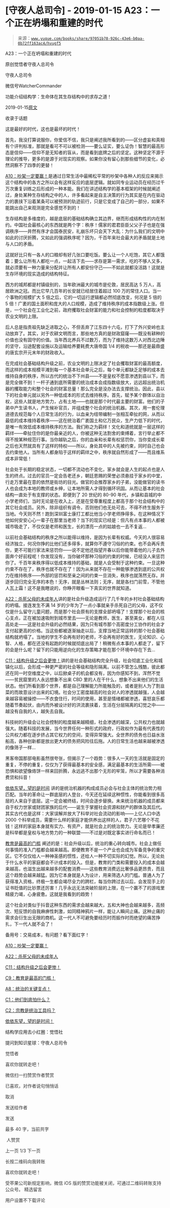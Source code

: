 # [守夜人总司令] - 2019-01-15 A23：一个正在坍塌和重建的时代

> 来源：[`www.yuque.com/books/share/97051b78-926c-43e6-b0aa-0b72ff163ac4/hvugf5`](https://www.yuque.com/books/share/97051b78-926c-43e6-b0aa-0b72ff163ac4/hvugf5)



A23：一个正在坍塌和重建的时代 

原创觉悟者守夜人总司令 

守夜人总司令 

微信号WatcherCommander 

功能介绍结构学：生命体在其生存结构中的求存之道！ 

2019-01-15[原文](https://mp.weixin.qq.com/s?__biz=MzAxNDk1NjI2Mw==&mid=2247484210&idx=1&sn=c8b8b95c3ba47afe80e5c38e1f85e1f3&chksm=9b8a20baacfda9acde8450a7316bf2e33806b84e761c6ff1b7ec74094794a25aa3c87ec2e034&scene=27#wechat_redirect&cpage=425) 

收录于话题 

这是最好的时代，这也是最坏的时代！ 

首先，我没打算说服你，你爱信不信，我只是阐述我所看到的——区分虚妄和真相有个评判标准，那就是看可不可以被检测——要么证实，要么证伪！智慧的最高形态是信仰——信仰不是无知者的盲从，而是看到底牌之后的坚定。这种坚定不源于理论的推导，更多的是源于对现实的观察。如果你没有留心到那些细节的变化，必然洞察不了四季的更替！ 

[A10：吵架一定要赢！](http://mp.weixin.qq.com/s?__biz=MzAxNDk1NjI2Mw==&mid=2247484003&idx=1&sn=22ae8f8ff6c46632e7aca5291053d7fc&chksm=9b8a21ebacfda8fd92f8c5175bc8f2d4a47c338b6a09b1e42cae7660e9c0306c8fc72229761f&scene=21#wechat_redirect)是通过日常生活中最稀松平常的吵架中各种人的反应来揭示这个结构中的各方之所以会有这样反应的底层逻辑。就如同专业运动员在经历过千万次重复训练之后形成的一种本能。我们在讲述结构学的基本框架的时候就阐述过，身处某种生存结构之中的人，许多看起来是自主决策的行为其实是在内在驱动力的裹挟下沿着某条可以被预测的轨迹前行，只是它变成了自己的一部分，如果不能跳出自己来观测是完全感觉不到的！ 

生存结构是多维度的，越是底层的基础结构确立其边界，继而形成结构性的内在制约。中国社会最核心的东西就是两个字：秩序！儒家的君君臣臣父父子子也是在强调秩序——井然有序才会国泰民安，礼崩乐坏只会天下大乱：为什么我们的文明中如此的讨厌折腾，又如此的强调秩序呢？因为，千百年来社会最大的矛盾就是土地与人口的矛盾。 

这就好比只有一各人的口粮却有好几张口要吃饭。要么让一个人吃饱，其它人都饿着；要么让所有人都吃一点，一起活下去——求存是第一需求，吃的不够人又多，就必须要有一种力量来分配并让所有人都安份守己——不如此就都没活路！这就是生存环境的现实造成的结构特征。 

西方的城邦都是村镇级别的，当年欧洲最大的城市是伦敦，居民高达 5 万人，高居欧洲之冠。而比它早几百年的长安就已经居住着超过 100 万的常住人口。当一个事物的规模扩大 5 倍之后，它的一切运行逻辑都必然彻底改变，何况是 5 倍的 5 倍！广袤的国土面积和庞大的人口规模，造成了维持秩序的成本指数级上涨。但是，一个社会在工业化之前，政府攫取社会财富的能力和社会控制的粒度都取决于农业文明的上限。 

后人总是指责祖先缺乏进取之心，不但丢弃了江东四十六屯，打下了外兴安岭也主动放弃了。其实，对于农耕文明而言，那些地方真的是财政窟窿——既没有耕种的价值也没有固守的价值。当年西北养兵不过数万，而为了维持这数万人对西北边陲的坚守，沿途配套设施以及运输给养要耗费大唐帝国 1/4 的税收——那还是最鼎盛的唐玄宗开元末年的财政收入。 

在完成社会基础结构升级之前，农业文明的上限决定了社会攫取财富的最高额度，而这样的成本规模平滩到每一个基本社会单元之后，每个单元都缺乏足够的成本去维持自身的秩序，所以古代的统治不下州县——不是皇权不愿意渗透到县以下，而是完全做不到！一杆子通到底所需要的统治成本会成指数级放大，远远超出统治机器的攫取能力和整个社会的财富总量！那么完全是没办法去支撑统治。因此，县以下的社会单元就以另外一种低成本的形式去维持秩序。首先，赋予某个群体以自治权，这些人就是地方势力，占有土地——也就是那个时代最主要的财富。他们的子弟中产生读书人，产生候补官员，并组成整个社会的统治机器。其次，用一套伦理道德去规范每个人日常生活的行为，以血亲为纽带编制一张相互牵扯的网，从而以最低的成本维持着秩序——这在统治着广袤国土和亿万民众，生产力低下的时代，是唯一有效低成本维持秩序的方法。我们称之为羁绊！文化和道统就是一层这样的羁绊——牵扯住你的是你最亲近的人，你被这种无法割舍的束缚着，言行举止都不得不按某种规范行事。当你越轨之后，你的血亲和长辈有权惩罚你，当你变成长辈之后也天然就具有了这样的特权——所以，身处其中的人先被约束，同时自己也会去约束他人。当所有人都身陷于这样的羁绊之中，秩序就自然形成了——而且维系成本非常低！ 

社会处于长期的稳定状态，一切都不流动也不变化，家乡就会是人生的起点也是人生的终点。过去的官员一定会告老还乡，朝廷恩赐的荣誉必须悬挂于家乡的中堂，行走万里最在意的依然是街坊的目光。做官的会推荐家乡的子弟，没能做官的读书人也会成为本地的教师或乡绅，让本地所需人才得到循环巩固。从而让基本的社会结构一直处于有支撑的状态。即便到了 20 世纪的 80-90 年代，乡镇和县城的中小学老师们，当时无论是在收入上，还是在受尊重程度上都高于那个社会结构中的其它社会成员。另外，除非组织有调令，否则他们也无处可去，不得不终生服务于当地。今天则不然！跑到深圳富士康打工都比他当小学老师挣得多。在这种情况下他如何安安心心一辈子在那里当老师？当下的现实已经是：但凡有点本事的人都被城市吸走了，不仅仅是老师和医生，长的漂亮一点的姑娘也一去不复返… 

以前社会基础结构的秩序之所以能得以维持，是因为长辈有权威。今天的人很容易经济独立，何况你挣的比他们还多得多，就算你不遵守习俗的约束。也不会再斥责你，更不可能行家法来惩罚你——说不定他还指望开春以后你能带着他的儿子去外面奔个好前程呢！你发现没有，当你破坏那种习俗的约束的时候，已经没人来惩罚你了。千百年来秩序得以低成本维持的基础，就是人会受制于这种约束。一旦这种约束不存在了，秩序也就不存在了！因为从来就不存在一种能够渗透到底的公共权力在维持秩序——外部的惩罚和至亲之间的约束一旦消失，秩序也就荡然无存。并逐步回归完全无序的本色！无序，就是丛林法则；无序，就是各扫门前雪，不管他人瓦上霜！这不是我瞎说的，你睁开眼看一下真实的世界就知道。 

[A22：杀死父母的未成年人](http://mp.weixin.qq.com/s?__biz=MzAxNDk1NjI2Mw==&mid=2247484173&idx=1&sn=723b2adc7ab96267fcabd3cf2d8d8dd8&chksm=9b8a2085acfda993f54d4b8e8d72b1937630c0b3445f94b2c4d61d2fd7bcd6d9ca3e5c0cbdf3&scene=21#wechat_redirect)讲的是社会升级造成运行了几千年的乡村社会基础结构的坍塌。接连发生不满 14 岁的少年为了一点小事就亲手杀死自己的父母，这不仅仅是什么留守儿童问题，而是那个社会原有的支撑全部坍塌了！支撑那个社会的核心支点，正在被加速吸附到城市里去——无论是教师，医生，甚至美女，都在人往高处走——这是社会升级的必然结果，因为只有城市那个高密度分工协作的社会才支付起更高的价格。当这些都被逐渐抽走以后，支撑当地正常运转的那个社会基础结构就坍塌了。当地的学生不会再有好的老师，不会再有好的医生，无论知识、心智、人格，都在还没有起跑的时候就彻底出局了！稍微有点本事的人都走了，留下的会是什么呢？留下的只能用逆向化的生存策略才能在那个环境中存在下去... 

[C11：结构升级之后会更惨！](http://mp.weixin.qq.com/s?__biz=MzAxNDk1NjI2Mw==&mid=2247484177&idx=1&sn=e11aff67bfa4ade35a2c4482bcc39ffb&chksm=9b8a2099acfda98f069ac8444c1e754f283324cfb8506bf19bc6647f60163fb9714f3a388447&scene=21#wechat_redirect)讲的是社会基础结构完全升级，社会彻底工业化和城镇化以后，会形成一种更严密的社会等级和隐形隔离。以前不管怎么残酷，彼此都还在同一时空维度之中，以后掀桌子的机会都没有，因为你感知不到，浑然不觉——贫民窟里的人永远想象不出来 CBD 里的人在干什么，想象不出来他们的生活状态。他们所看到那个世界，都是自己理解能力所能触及的，或者是别人为了割韭菜的而故意设计出来的幻境。社会分工密度越高的社会对人的渗透就越强，人会越来越容易被操控——不衣食住行，时间的使用，甚至是情绪都被渗透，喜怒哀乐都随着节奏起伏，由内而外被设计好的洪流裹挟着，生活在分层隔离的幻觉之中——越没有自我的人，越失去自我。 

科技树的升级会让社会控制的粒度越来越精细，社会渗透的越深，公共权力也就越强大。随着科技的发展，当今世界任何一种形式的政府，行政权作为最有代表性的公共权力都在逐步挤占其它权力的空间，变得异常强大。全世界的债务也日益水涨船高，各种创新都是放出更大的债务把风险往后拖。人的日常生活也越来越被渗透的像筛子一样… 

黑客帝国那部电影虽然很夸张，但揭示了一个趋势：很多人一天的生活就是固定的重复，不停的重复，仅仅为了获得最基本的安全感，满足最基本的生活所需——被恐惧和欲望像烙饼一样来回折腾，永远逃不出那个无形的牢笼，所以才需要各种消费贷和抖音！ 

[依依东望，望的是时间](http://mp.weixin.qq.com/s?__biz=MzAxNDk1NjI2Mw==&mid=2247483947&idx=1&sn=1dcdd529b9dad09a00b6e3e2b14c8245&chksm=9b8a21a3acfda8b5fe1dae1c8979dec0be990a569bc03372af815b4e0f08913e938d57aa6b25&scene=21#wechat_redirect) 讲的是统治机器的构成成员必会与社会主体的统治势力相匹配。当年的革命让一群底层的人登台，今天还在延续这种惯性，你能看到很多高层的人来自于底层。这一定会被终结，时间会逐步替换。未来统治机器的成员都来自于权力世家或财团家族的后代——诞生于掌握社会资源和财产的群体及其后代。其实古代也是这样：大家误解并放大了科举对社会流动的影响——上亿人口中选 2000 个科举成员，需要什么样的家庭才能供养出这样的人，君子六艺哪个不花钱！这样的家庭本身就有实力、有资产，就是社会上的统治势力。无论是举孝廉还是科举都是皇权与地方势力的一种联盟——不过是对既定事实进行命名而已！ 

[教育是最高的门槛](http://mp.weixin.qq.com/s?__biz=MzAxNDk1NjI2Mw==&mid=2247484066&idx=1&sn=e394d22ec0f989b141fd07650d135f0d&chksm=9b8a212aacfda83c7391343fb6def9c792717291512ef0f31934f472d9ad68416579489f571f&scene=21#wechat_redirect) 阐述的是：社会升级以后，统治的重心转向城市。社会上做任何事情的准入门槛都会越来越高。即便教育不是一个产业也会成为军备竞争的重灾区。它不仅仅给人一种神圣感的惯性，还给人一种不切实际的幻觉。所以，无论处于什么水平的家庭都会不计成本的投入。但是，教育的门类和需要投入的成本会越来越高，也滋生出越来越多的配套消费——这些教育消费远比奢侈品更昂贵，而且这个趋势会越来越猛。因为它本身就是人为设计，用来筛选人的门槛。普通人为了获得准入资格，终极一生都会竭尽全力的跨栏，每当你跨过去以后，会发现手上的证书贬值的比钞票还厉害！几乎永远无法突破阶层的上限，在一个赢不了的游戏里精疲力竭，心身疲惫。这就是我看到的趋势！ 

这个社会对类似于抖音这种东西的需求会越来越大，五和大神也会越来越多，高频次、短反馈的自我麻痹性刺激，如同精神鸦片一样，能让人瞬间止痛。这种止痛的需求会衍生出无限的商机。这一代人不可避免要经历时而振作时而绝望的痛苦挣扎，下一代人就不会了！ 

备用号：交易成本，有问题？看下面红字！ 

[A10：吵架一定要赢！](http://mp.weixin.qq.com/s?__biz=MzAxNDk1NjI2Mw==&mid=2247484003&idx=1&sn=22ae8f8ff6c46632e7aca5291053d7fc&chksm=9b8a21ebacfda8fd92f8c5175bc8f2d4a47c338b6a09b1e42cae7660e9c0306c8fc72229761f&scene=21#wechat_redirect) 

[A22：杀死父母的未成年人](http://mp.weixin.qq.com/s?__biz=MzAxNDk1NjI2Mw==&mid=2247484173&idx=1&sn=723b2adc7ab96267fcabd3cf2d8d8dd8&chksm=9b8a2085acfda993f54d4b8e8d72b1937630c0b3445f94b2c4d61d2fd7bcd6d9ca3e5c0cbdf3&scene=21#wechat_redirect) 

[C11：结构升级之后会更惨！](http://mp.weixin.qq.com/s?__biz=MzAxNDk1NjI2Mw==&mid=2247484177&idx=1&sn=e11aff67bfa4ade35a2c4482bcc39ffb&chksm=9b8a2099acfda98f069ac8444c1e754f283324cfb8506bf19bc6647f60163fb9714f3a388447&scene=21#wechat_redirect) 

[C9：教育是最高的门槛！](http://mp.weixin.qq.com/s?__biz=MzAxNDk1NjI2Mw==&mid=2247484066&idx=1&sn=e394d22ec0f989b141fd07650d135f0d&chksm=9b8a212aacfda83c7391343fb6def9c792717291512ef0f31934f472d9ad68416579489f571f&scene=21#wechat_redirect) 

[A8：统治的关键支点！](http://mp.weixin.qq.com/s?__biz=MzAxNDk1NjI2Mw==&mid=2247483996&idx=1&sn=c9bc4ea308424074eddfdf68020fc602&chksm=9b8a21d4acfda8c2902216f0de9989ce3d22d440efe7c3bdcc29724308c95969cb124ed257f5&scene=21#wechat_redirect) 

[C1：他们到底怕什么？](http://mp.weixin.qq.com/s?__biz=MzAxNDk1NjI2Mw==&mid=2247483898&idx=1&sn=1b0a50386e9e89d2750dec717236f0aa&chksm=9b8a2272acfdab64235b35ee5e91b8cac6172144207251636e1345fc570aa1601f59eff7f442&scene=21#wechat_redirect) 

[C2：宗教是统治工具吗？](http://mp.weixin.qq.com/s?__biz=MzAxNDk1NjI2Mw==&mid=2247483901&idx=1&sn=f5d9f8c7bd84370c79adae921351e813&chksm=9b8a2275acfdab63fde093d76ff82e01d0e2fd43ea675f77fd17fd51a15873d4d10499f5338d&scene=21#wechat_redirect) 

[依依东望，望的是时间！](http://mp.weixin.qq.com/s?__biz=MzAxNDk1NjI2Mw==&mid=2247483947&idx=1&sn=1dcdd529b9dad09a00b6e3e2b14c8245&chksm=9b8a21a3acfda8b5fe1dae1c8979dec0be990a569bc03372af815b4e0f08913e938d57aa6b25&scene=21#wechat_redirect) 

结构学应用去小红圈：觉悟社 

提问到知识星球：守夜人总司令  

<ne-card data-card-name="image" data-card-type="inline" id="wkqSC" data-event-boundary="card" style="color: rgb(51, 51, 51);">

觉悟者 

喜欢你就转走吧！ 

微信扫一扫赞赏作者赞赏 

已喜欢，对作者说句悄悄话 

取消 

发送给作者 

发送 

最多 40 字，当前共字 

 人赞赏 

上一页 1/3 下一页 

长按二维码向我转账 

喜欢你就转走吧！ 

受苹果公司新规定影响，微信 iOS 版的赞赏功能被关闭，可通过二维码转账支持公众号。 <ne-h3 id="Px4yF" data-lake-id="Px4yF"><ne-heading-ext><ne-heading-anchor></ne-heading-anchor><ne-heading-fold></ne-heading-fold></ne-heading-ext><ne-heading-content>精选留言</ne-heading-content></ne-h3> 

用户设置不下载评论</ne-card>